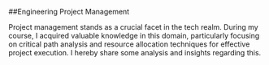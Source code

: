 ##Engineering Project Management

Project management stands as a crucial facet in the tech realm. During my course, I acquired valuable knowledge in this domain, particularly focusing on critical path analysis and resource allocation techniques for effective project execution.
I hereby share some analysis and insights regarding this.





